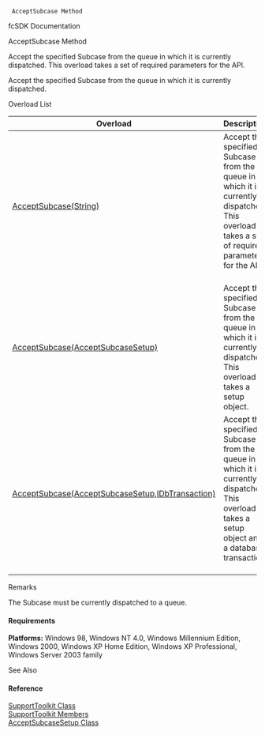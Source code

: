 ﻿     AcceptSubcase Method                                                   

fcSDK Documentation

AcceptSubcase Method

Accept the specified Subcase from the queue in which it is currently dispatched. This overload takes a set of required parameters for the API.

Accept the specified Subcase from the queue in which it is currently dispatched.

Overload List

| Overload | Description |
| --- | --- |
| [AcceptSubcase(String)](FChoice.Toolkits.Clarify~FChoice.Toolkits.Clarify.Support.SupportToolkit~AcceptSubcase(String).md) | Accept the specified Subcase from the queue in which it is currently dispatched. This overload takes a set of required parameters for the API.   |
| [AcceptSubcase(AcceptSubcaseSetup)](FChoice.Toolkits.Clarify~FChoice.Toolkits.Clarify.Support.SupportToolkit~AcceptSubcase(AcceptSubcaseSetup).md) | Accept the specified Subcase from the queue in which it is currently dispatched. This overload takes a setup object.   |
| [AcceptSubcase(AcceptSubcaseSetup,IDbTransaction)](FChoice.Toolkits.Clarify~FChoice.Toolkits.Clarify.Support.SupportToolkit~AcceptSubcase(AcceptSubcaseSetup,IDbTransaction).md) | Accept the specified Subcase from the queue in which it is currently dispatched. This overload takes a setup object and a database transaction.   |

Remarks

The Subcase must be currently dispatched to a queue.

#### Requirements

**Platforms:** Windows 98, Windows NT 4.0, Windows Millennium Edition, Windows 2000, Windows XP Home Edition, Windows XP Professional, Windows Server 2003 family

See Also

#### Reference

[SupportToolkit Class](FChoice.Toolkits.Clarify~FChoice.Toolkits.Clarify.Support.SupportToolkit.md)  
[SupportToolkit Members](FChoice.Toolkits.Clarify~FChoice.Toolkits.Clarify.Support.SupportToolkit_members.md)  
[AcceptSubcaseSetup Class](FChoice.Toolkits.Clarify~FChoice.Toolkits.Clarify.Support.AcceptSubcaseSetup.md)
